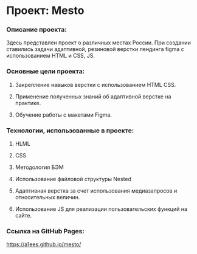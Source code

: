 # Проект: Mesto


### Описание проекта:
Здесь представлен проект о различных местах России.
При создании ставились задачи адаптивной, резиновой верстки лендинга figma с использованием HTML и CSS, JS.



### Основные цели проекта:
1. Закрепление навыков верстки с использованием HTML CSS.

2. Применение полученных знаний об адаптивной верстке на практике.

3. Обучение работы с макетами Figma.


### Технологии, использованные в проекте:
1. HLML

2. CSS

3. Методология БЭМ

4. Использование файловой структуры Nested

5. Адаптивная верстка за счет использования медиазапросов и относительных величин.

6. Использование JS для реализации пользовательских функций на сайте.

### Ссылка на GitHub Pages:
https://a1ees.github.io/mesto/
